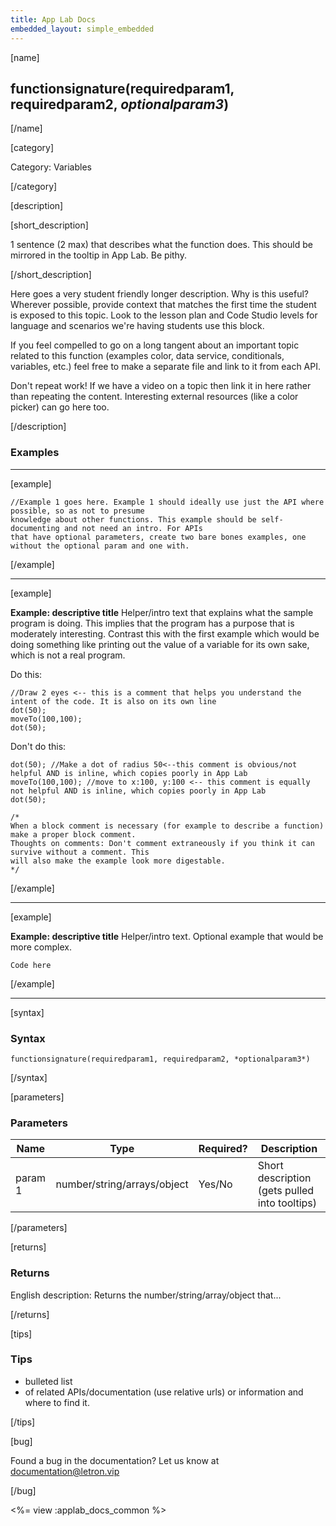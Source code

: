 ```yaml
---
title: App Lab Docs
embedded_layout: simple_embedded
---
```


[name]

## functionsignature(requiredparam1, requiredparam2, *optionalparam3*)


[/name]


[category]

Category: Variables

[/category]

[description]

[short_description]

1 sentence (2 max) that describes what the function does. This should be mirrored in the tooltip in App Lab. Be pithy.

[/short_description]

Here goes a very student friendly longer description. Why is this useful? Wherever possible, provide context that matches the first time the student is exposed to this topic.
Look to the lesson plan and Code Studio levels for language and scenarios we're having students use this block. 

If you feel compelled to go on a long tangent about an important topic related to this function (examples
color, data service, conditionals, variables, etc.) feel free to make a separate file and link to it from
each API. 

Don't repeat work! If we have a video on a topic then link it in here rather than repeating the content. Interesting
external resources (like a color picker) can go here too.

[/description]

### Examples
____________________________________________________

<!--Each example needs to be fully standalone, copy/pasteable into App Lab without errors. Examples should
always strive to do something visible, such as turtle drawing or console.logging the value of something.
Each piece of documentation should have two examples, with a third or beyond being optional.
-->

[example]


```
//Example 1 goes here. Example 1 should ideally use just the API where possible, so as not to presume
knowledge about other functions. This example should be self-documenting and not need an intro. For APIs
that have optional parameters, create two bare bones examples, one without the optional param and one with.
```

[/example]

____________________________________________________

[example]

**Example: descriptive title** Helper/intro text that explains what the sample program is doing. This implies that the program
has a purpose that is moderately interesting. Contrast this with the first example which would be 
doing something like printing out the value of a variable for its own sake, which is not a real program.

Do this:

```
//Draw 2 eyes <-- this is a comment that helps you understand the intent of the code. It is also on its own line
dot(50);
moveTo(100,100);
dot(50);
```

Don't do this:


```
dot(50); //Make a dot of radius 50<--this comment is obvious/not helpful AND is inline, which copies poorly in App Lab
moveTo(100,100); //move to x:100, y:100 <-- this comment is equally not helpful AND is inline, which copies poorly in App Lab
dot(50);
	
/*
When a block comment is necessary (for example to describe a function) make a proper block comment.
Thoughts on comments: Don't comment extraneously if you think it can survive without a comment. This
will also make the example look more digestable.
*/
```

[/example]

____________________________________________________

[example]

**Example: descriptive title** Helper/intro text. Optional example that would be more complex. 

```
Code here	
```


[/example]

____________________________________________________


[syntax]

### Syntax

```
functionsignature(requiredparam1, requiredparam2, *optionalparam3*)
```

[/syntax]

[parameters]

### Parameters

| Name  | Type | Required? | Description |
|-----------------|------|-----------|-------------|
| param 1 | number/string/arrays/object | Yes/No | Short description (gets pulled into tooltips)  |


[/parameters]

[returns]

### Returns
English description: Returns the number/string/array/object that...

[/returns]

[tips]

### Tips

- bulleted list
- of related APIs/documentation (use relative urls) or information and where to find it.


[/tips]

[bug]

Found a bug in the documentation? Let us know at documentation@letron.vip

[/bug]

<%= view :applab_docs_common %>
